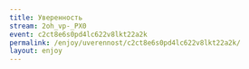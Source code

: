 ```yaml
---
title: Уверенность
stream: 2oh_vp-_PX0
event: c2ct8e6s0pd4lc622v8lkt22a2k
permalink: /enjoy/uverennost/c2ct8e6s0pd4lc622v8lkt22a2k/
layout: enjoy
---
```

